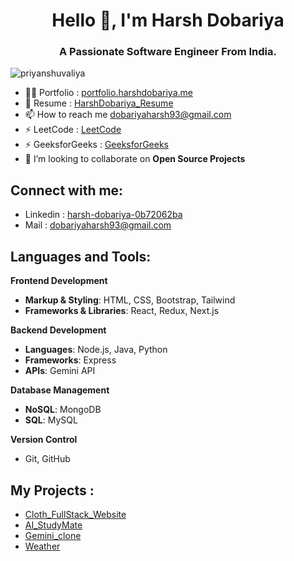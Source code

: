 <h1 align="center">Hello 👋, I'm Harsh Dobariya</h1> 
<h3 align="center">A Passionate Software Engineer From India.</h3>  
 
<p align="left"> <img src="https://komarev.com/ghpvc/?username=HarshDobariya025&label=Profile%20views&color=0e75b6&style=flat" alt="priyanshuvaliya" /> </p>
  
- 👨‍💻 Portfolio : [portfolio.harshdobariya.me](portfolio.harshdobariya.me)
- 📄 Resume : [HarshDobariya_Resume](https://www.canva.com/design/DAGiWA4jjU8/O5YG4jOYg86t9I-wpzCpvw/view?utm_content=DAGiWA4jjU8&utm_campaign=designshare&utm_medium=link2&utm_source=uniquelinks&utlId=h0da95bb6b4)
- 📫 How to reach me dobariyaharsh93@gmail.com  
- ⚡ LeetCode : [LeetCode](https://leetcode.com/u/23IT025/)
- ⚡ GeeksforGeeks : [GeeksforGeeks](https://www.geeksforgeeks.org/user/dobariyawave/)
- 🤝 I’m looking to collaborate on **Open Source Projects** 

<h2 align="left">Connect with me:</h2>

- Linkedin : [harsh-dobariya-0b72062ba](https://www.linkedin.com/in/harsh-dobariya-0b72062ba/)
- Mail : dobariyaharsh93@gmail.com

<h2 align="left">Languages and Tools:</h2>

**Frontend Development**
- **Markup & Styling**: HTML, CSS, Bootstrap, Tailwind
- **Frameworks & Libraries**: React, Redux, Next.js
<!-- - **Design Tools**: Figma -->
 
**Backend Development**
- **Languages**: Node.js, Java, Python
- **Frameworks**: Express
- **APIs**: Gemini API

**Database Management**
- **NoSQL**: MongoDB
- **SQL**: MySQL

**Version Control**
- Git, GitHub

<!-- **DevOps & Containerization**
- Docker -->

<h2 align="left">My Projects :</h2> 

- [Cloth_FullStack_Website](https://cloth-frontend-eta.vercel.app/)
- [AI_StudyMate](https://ai-study-mate-puce.vercel.app/)
- [Gemini_clone](https://gemini-clone-ten-lovat.vercel.app/)
- [Weather](https://weather-app-omega-six-49.vercel.app/)
